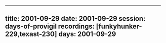 
---
title: 2001-09-29
date:  2001-09-29
session: days-of-provigil
recordings: [funkyhunker-229,texast-230]
days: 2001-09-29
---
